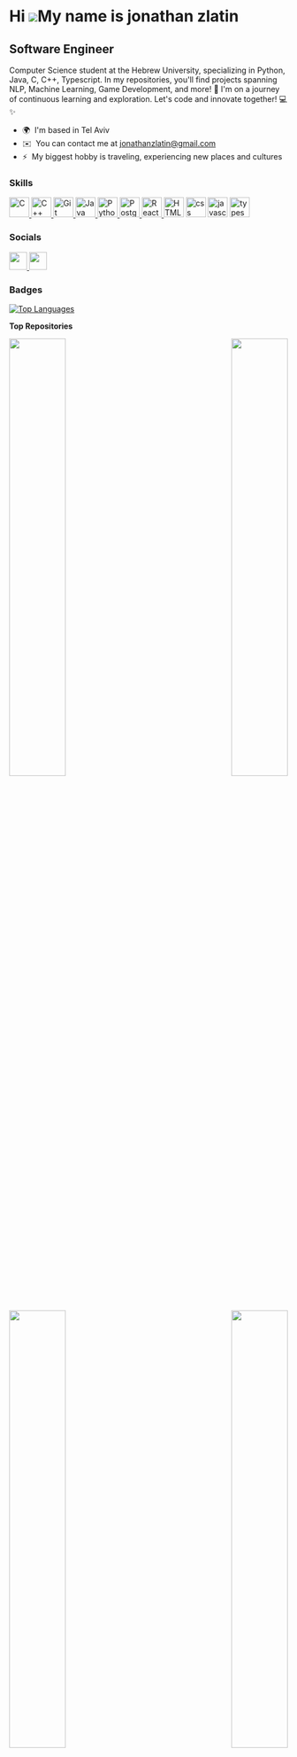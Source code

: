 Hi ![](https://user-images.githubusercontent.com/18350557/176309783-0785949b-9127-417c-8b55-ab5a4333674e.gif)My name is jonathan zlatin
=======================================================================================================================================

Software Engineer
-----------------

Computer Science student at the Hebrew University,
specializing in Python, Java, C, C++, Typescript. In my repositories,
you'll find projects spanning NLP, Machine Learning, Game Development, and more! 🚀 
I'm on a journey of continuous learning and exploration. Let's code and innovate together! 💻✨

* 🌍  I'm based in Tel Aviv
* ✉️  You can contact me at [jonathanzlatin@gmail.com](mailto:jonathanzlatin@gmail.com)
* ⚡  My biggest hobby is traveling, experiencing new places and cultures

### Skills


<p align="left">
  <a href="https://docs.microsoft.com/en-us/cpp/?view=msvc-170" target="_blank" rel="noreferrer">
    <img src="https://raw.githubusercontent.com/danielcranney/readme-generator/main/public/icons/skills/c-colored.svg" width="36" height="36" alt="C" />
  </a>
  <a href="https://docs.microsoft.com/en-us/cpp/?view=msvc-170" target="_blank" rel="noreferrer">
    <img src="https://raw.githubusercontent.com/danielcranney/readme-generator/main/public/icons/skills/cplusplus-colored.svg" width="36" height="36" alt="C++" />
  </a>
  <a href="https://git-scm.com/" target="_blank" rel="noreferrer">
    <img src="https://raw.githubusercontent.com/danielcranney/readme-generator/main/public/icons/skills/git-colored.svg" width="36" height="36" alt="Git" />
  </a>
  <a href="https://www.oracle.com/java/" target="_blank" rel="noreferrer">
    <img src="https://raw.githubusercontent.com/danielcranney/readme-generator/main/public/icons/skills/java-colored.svg" width="36" height="36" alt="Java" />
  </a>
  <a href="https://www.python.org/" target="_blank" rel="noreferrer">
    <img src="https://raw.githubusercontent.com/danielcranney/readme-generator/main/public/icons/skills/python-colored.svg" width="36" height="36" alt="Python" />
  </a>
  <a href="https://www.postgresql.org/" target="_blank" rel="noreferrer">
    <img src="https://raw.githubusercontent.com/danielcranney/readme-generator/main/public/icons/skills/postgresql-colored.svg" width="36" height="36" alt="PostgreSQL" />
  </a>

  <a href="https://react.dev/" target="_blank" rel="noreferrer">
    <img src="https://raw.githubusercontent.com/danielcranney/readme-generator/main/public/icons/skills/react.svg" width="36" height="36" alt="React" />
  </a>

 <a target="_blank" rel="noreferrer">
    <img src="https://raw.githubusercontent.com/danielcranney/readme-generator/main/public/icons/skills/html.svg" width="36" height="36" alt="HTML" />
  </a>

 <a target="_blank" rel="noreferrer">
    <img src="https://joshmartin.ch/app/uploads/2017/10/css3.svg" width="36" height="36" alt="css" />
  </a>

 <a target="_blank" rel="noreferrer">
    <img src="https://raw.githubusercontent.com/danielcranney/readme-generator/main/public/icons/skills/javascript.svg" width="36" height="36" alt="javascript" />
  </a>

 <a target="_blank" rel="noreferrer">
    <img src="https://raw.githubusercontent.com/danielcranney/readme-generator/main/public/icons/skills/typescript.svg" width="36" height="36" alt="typescript" />
  </a>
</p>


### Socials

<p align="left"> <a href="https://www.github.com/jonathan-zlatin" target="_blank" rel="noreferrer"> <picture> <source media="(prefers-color-scheme: dark)" srcset="https://raw.githubusercontent.com/danielcranney/readme-generator/main/public/icons/socials/github-dark.svg" /> <source media="(prefers-color-scheme: light)" srcset="https://raw.githubusercontent.com/danielcranney/readme-generator/main/public/icons/socials/github.svg" /> <img src="https://raw.githubusercontent.com/danielcranney/readme-generator/main/public/icons/socials/github.svg" width="32" height="32" /> </picture> </a> <a href="https://www.linkedin.com/in/jonathan-zlatin-270499231/" target="_blank" rel="noreferrer"> <picture> <source media="(prefers-color-scheme: dark)" srcset="https://raw.githubusercontent.com/danielcranney/readme-generator/main/public/icons/socials/linkedin-dark.svg" /> <source media="(prefers-color-scheme: light)" srcset="https://raw.githubusercontent.com/danielcranney/readme-generator/main/public/icons/socials/linkedin.svg" /> <img src="https://raw.githubusercontent.com/danielcranney/readme-generator/main/public/icons/socials/linkedin.svg" width="32" height="32" /> </picture> </a></p>

### Badges

<a href="https://github.com/jonathan-zlatin" align="left"><img src="https://github-readme-stats.vercel.app/api/top-langs/?username=jonathan-zlatin&langs_count=10&title_color=0891b2&text_color=ffffff&icon_color=0891b2&bg_color=1c1917&hide_border=true&locale=en&custom_title=Top%20%Languages" alt="Top Languages" /></a>

<b>Top Repositories</b>

<div width="100%" align="center"><a href="https://github.com/jonathan-zlatin/Hackathon_IML_booking" align="left"><img align="left" width="45%" src="https://github-readme-stats.vercel.app/api/pin/?username=jonathan-zlatin&repo=Hackathon_IML_booking&title_color=0891b2&text_color=ffffff&icon_color=0891b2&bg_color=1c1917&hide_border=true&locale=en" /></a><a href="https://github.com/jonathan-zlatin/Avatar-Game" align="right"><img align="right" width="45%" src="https://github-readme-stats.vercel.app/api/pin/?username=jonathan-zlatin&repo=Avatar-Game&title_color=0891b2&text_color=ffffff&icon_color=0891b2&bg_color=1c1917&hide_border=true&locale=en" /></a></div><br /><br /><br /><br /><br /><br /><br />

<br /><br /><br /><br /><br />

<div width="100%" align="center"><a href="https://github.com/jonathan-zlatin/Bricker" align="left"><img align="left" width="45%" src="https://github-readme-stats.vercel.app/api/pin/?username=jonathan-zlatin&repo=Bricker&title_color=0891b2&text_color=ffffff&icon_color=0891b2&bg_color=1c1917&hide_border=true&locale=en" /></a><a href="https://github.com/jonathan-zlatin/generic_markov_chains" align="right"><img align="right" width="45%" src="https://github-readme-stats.vercel.app/api/pin/?username=jonathan-zlatin&repo=generic_markov_chains&title_color=0891b2&text_color=ffffff&icon_color=0891b2&bg_color=1c1917&hide_border=true&locale=en" /></a></div>
